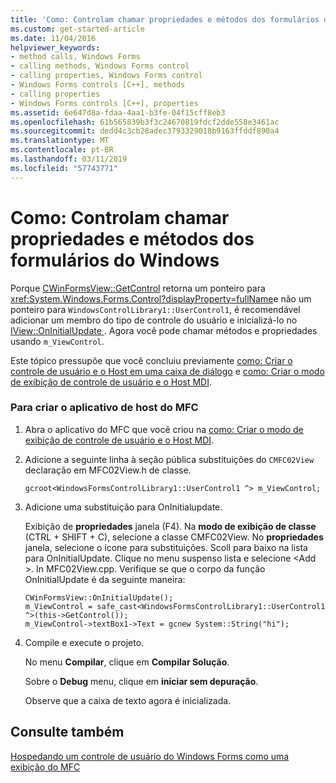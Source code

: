 ```yaml
---
title: 'Como: Controlam chamar propriedades e métodos dos formulários do Windows'
ms.custom: get-started-article
ms.date: 11/04/2016
helpviewer_keywords:
- method calls, Windows Forms
- calling methods, Windows Forms control
- calling properties, Windows Forms control
- Windows Forms controls [C++], methods
- calling properties
- Windows Forms controls [C++], properties
ms.assetid: 6e647d8a-fdaa-4aa1-b3fe-04f15cff8eb3
ms.openlocfilehash: 61b565839b3f3c24670819fdcf2dde558e3461ac
ms.sourcegitcommit: dedd4c3cb28adec3793329018b9163ffddf890a4
ms.translationtype: MT
ms.contentlocale: pt-BR
ms.lasthandoff: 03/11/2019
ms.locfileid: "57743771"
---
```

# <a name="how-to-call-properties-and-methods-of-the-windows-forms-control"></a>Como: Controlam chamar propriedades e métodos dos formulários do Windows

Porque [CWinFormsView::GetControl](../mfc/reference/cwinformsview-class.md#getcontrol) retorna um ponteiro para <xref:System.Windows.Forms.Control?displayProperty=fullName>e não um ponteiro para `WindowsControlLibrary1::UserControl1`, é recomendável adicionar um membro do tipo de controle do usuário e inicializá-lo no [IView::OnInitialUpdate ](../mfc/reference/iview-interface.md#oninitialupdate). Agora você pode chamar métodos e propriedades usando `m_ViewControl`.

Este tópico pressupõe que você concluiu previamente [como: Criar o controle de usuário e o Host em uma caixa de diálogo](../dotnet/how-to-create-the-user-control-and-host-in-a-dialog-box.md) e [como: Criar o modo de exibição de controle de usuário e o Host MDI](../dotnet/how-to-create-the-user-control-and-host-mdi-view.md).

### <a name="to-create-the-mfc-host-application"></a>Para criar o aplicativo de host do MFC

1. Abra o aplicativo do MFC que você criou na [como: Criar o modo de exibição de controle de usuário e o Host MDI](../dotnet/how-to-create-the-user-control-and-host-mdi-view.md).

1. Adicione a seguinte linha à seção pública substituições do `CMFC02View` declaração em MFC02View.h de classe.

   `gcroot<WindowsFormsControlLibrary1::UserControl1 ^> m_ViewControl;`

1. Adicione uma substituição para OnInitialupdate.

   Exibição de **propriedades** janela (F4). Na **modo de exibição de classe** (CTRL + SHIFT + C), selecione a classe CMFC02View. No **propriedades** janela, selecione o ícone para substituições. Scoll para baixo na lista para OnInitialUpdate. Clique no menu suspenso lista e selecione \<Add >. In MFC02View.cpp. Verifique se que o corpo da função OnInitialUpdate é da seguinte maneira:

    ```
    CWinFormsView::OnInitialUpdate();
    m_ViewControl = safe_cast<WindowsFormsControlLibrary1::UserControl1 ^>(this->GetControl());
    m_ViewControl->textBox1->Text = gcnew System::String("hi");
    ```

1. Compile e execute o projeto.

   No menu **Compilar**, clique em **Compilar Solução**.

   Sobre o **Debug** menu, clique em **iniciar sem depuração**.

   Observe que a caixa de texto agora é inicializada.

## <a name="see-also"></a>Consulte também

[Hospedando um controle de usuário do Windows Forms como uma exibição do MFC](../dotnet/hosting-a-windows-forms-user-control-as-an-mfc-view.md)
